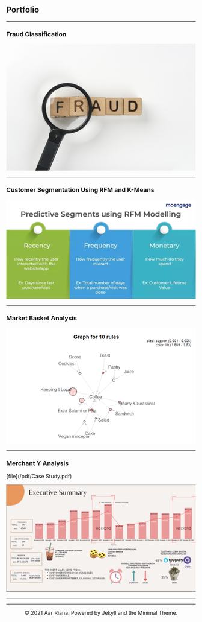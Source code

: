 ## Portfolio

---


### Fraud Classification

<img src="images/magnifier-with-fraud-message.jpg?raw=true"/>

---
### Customer Segmentation Using RFM and K-Means

<img src="images/rfm.jpg?raw=true"/>

---
### Market Basket Analysis

<img src="images/mba_plot.PNG?raw=true"/>

---
### Merchant Y Analysis

[file](/pdf/Case Study.pdf)

<img src="images/ES.PNG?raw=true"/>

---




---
<center>© 2021 Aar Riana. Powered by Jekyll and the Minimal Theme.</center>
<!-- Remove above link if you don't want to attibute -->
